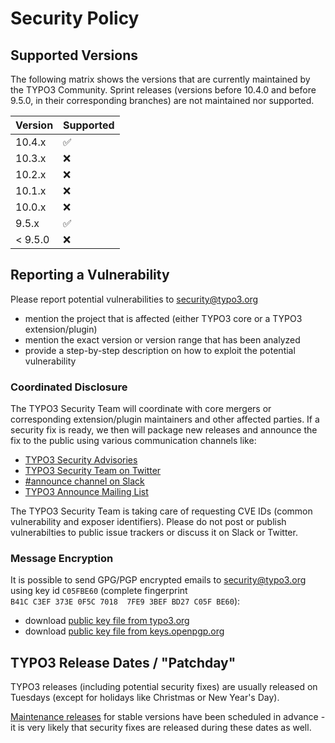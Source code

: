 # Security Policy

## Supported Versions

The following matrix shows the versions that are currently maintained
by the TYPO3 Community. Sprint releases (versions before 10.4.0 and
before 9.5.0, in their corresponding branches) are not maintained nor
supported.

| Version         | Supported          |
| --------------- | ------------------ |
|          10.4.x | :white_check_mark: |
|          10.3.x | :x:                |
|          10.2.x | :x:                |
|          10.1.x | :x:                |
|          10.0.x | :x:                |
|           9.5.x | :white_check_mark: |
|         < 9.5.0 | :x:                |

## Reporting a Vulnerability

Please report potential vulnerabilities to [security@typo3.org](mailto:security@typo3.org)

* mention the project that is affected (either TYPO3 core or a TYPO3 extension/plugin)
* mention the exact version or version range that has been analyzed
* provide a step-by-step description on how to exploit the potential vulnerability

### Coordinated Disclosure

The TYPO3 Security Team will coordinate with core mergers or corresponding
extension/plugin maintainers and other affected parties. If a security fix
is ready, we then will package new releases and announce the fix to the
public using various communication channels like:

* [TYPO3 Security Advisories](https://typo3.org/help/security-advisories)
* [TYPO3 Security Team on Twitter](https://twitter.com/typo3_security)
* [#announce channel on Slack](https://typo3.org/community/meet/how-to-use-slack-in-the-typo3-community)
* [TYPO3 Announce Mailing List](http://lists.typo3.org/cgi-bin/mailman/listinfo/typo3-announce)

The TYPO3 Security Team is taking care of requesting CVE IDs (common vulnerability and exposer identifiers).
Please do not post or publish vulnerabilties to public issue trackers or discuss it on Slack or Twitter.

### Message Encryption

It is possible to send GPG/PGP encrypted emails to security@typo3.org using key id
`C05FBE60` (complete fingerprint `B41C C3EF 373E 0F5C 7018  7FE9 3BEF BD27 C05F BE60`):

* download [public key file from typo3.org](https://typo3.org/fileadmin/t3o_common_storage/keys/B41CC3EF373E0F5C70187FE93BEFBD27C05FBE60.asc)
* download [public key file from keys.openpgp.org](https://keys.openpgp.org/vks/v1/by-fingerprint/B41CC3EF373E0F5C70187FE93BEFBD27C05FBE60)

## TYPO3 Release Dates / "Patchday"

TYPO3 releases (including potential security fixes) are usually released
on Tuesdays (except for holidays like Christmas or New Year's Day).

[Maintenance releases](https://typo3.org/cms/roadmap/maintenance-releases)
for stable versions have been scheduled in advance - it is very likely that
security fixes are released during these dates as well.
